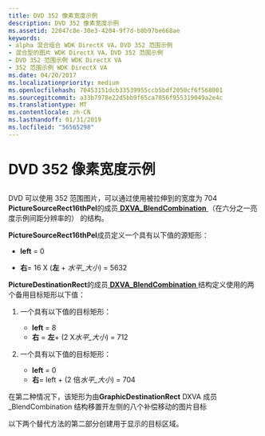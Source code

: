 ```yaml
---
title: DVD 352 像素宽度示例
description: DVD 352 像素宽度示例
ms.assetid: 22047c8e-30e3-4204-9f7d-b8b97be668ae
keywords:
- alpha 混合组合 WDK DirectX VA，DVD 352 范围示例
- 混合型的图片 WDK DirectX VA，DVD 352 范围示例
- DVD 352 范围示例 WDK DirectX VA
- 352 范围示例 WDK DirectX VA
ms.date: 04/20/2017
ms.localizationpriority: medium
ms.openlocfilehash: 70453151dcb33539955ccb5bdf2050cf6f568001
ms.sourcegitcommit: a33b7978e22d5bb9f65ca7056f955319049a2e4c
ms.translationtype: MT
ms.contentlocale: zh-CN
ms.lasthandoff: 01/31/2019
ms.locfileid: "56565298"
---
```

# <a name="dvd-352-wide-example"></a>DVD 352 像素宽度示例


## <span id="ddk_dvd_352_wide_example_gg"></span><span id="DDK_DVD_352_WIDE_EXAMPLE_GG"></span>


DVD 可以使用 352 范围图片，可以通过使用被拉伸到的宽度为 704 **PictureSourceRect16thPel**的成员[ **DXVA\_BlendCombination** ](https://msdn.microsoft.com/library/windows/hardware/ff563120)（在六分之一亮度示例间距分辨率的） 的结构。

**PictureSourceRect16thPel**成员定义一个具有以下值的源矩形：

-   **left** = 0

-   **右**= 16 X (**左** + *水平\_大小*) = 5632

**PictureDestinationRect**的成员[ **DXVA\_BlendCombination** ](https://msdn.microsoft.com/library/windows/hardware/ff563120)结构定义使用的两个备用目标矩形以下值：

1.  一个具有以下值的目标矩形：
    -   **left** = 8
    -   **右** = **左**+ (2 X*水平\_大小*) = 712

2.  一个具有以下值的目标矩形：
    -   **left** = 0
    -   **右**= left + (2 倍*水平\_大小*) = 704

在第二种情况下，该矩形为由**GraphicDestinationRect** DXVA 成员\_BlendCombination 结构移置开左侧的八个补偿移动的图片目标

以下两个替代方法的第二部分创建用于显示的目标区域。

 

 





